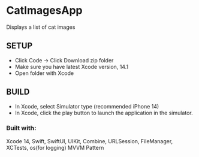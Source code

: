 # CatImagesApp
Displays a list of cat images

## SETUP
- Click Code -> Click Download zip folder
- Make sure you have latest Xcode version, 14.1
- Open folder with Xcode

## BUILD
- In Xcode, select Simulator type (recommended iPhone 14)
- In Xcode, click the play button to launch the application in the simulator.

### Built with:
Xcode 14, Swift, SwiftUI, UIKit, Combine, URLSession, FileManager, XCTests, os(for logging)
MVVM Pattern
